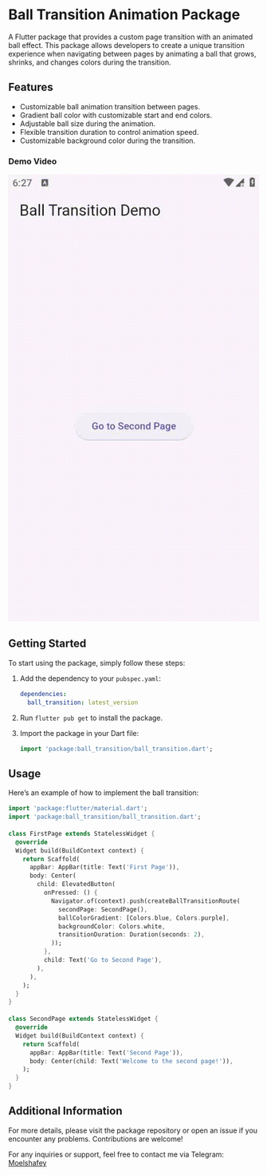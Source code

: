 
# Ball Transition Animation Package

A Flutter package that provides a custom page transition with an animated ball effect. This package allows developers to create a unique transition experience when navigating between pages by animating a ball that grows, shrinks, and changes colors during the transition.

## Features

- Customizable ball animation transition between pages.
- Gradient ball color with customizable start and end colors.
- Adjustable ball size during the animation.
- Flexible transition duration to control animation speed.
- Customizable background color during the transition.

### Demo Video

![Demo](https://raw.githubusercontent.com/MOELSHAFEY/ball_transition/refs/heads/main/demo.gif)


## Getting Started

To start using the package, simply follow these steps:

1. Add the dependency to your `pubspec.yaml`:

   ```yaml
   dependencies:
     ball_transition: latest_version
   ```

2. Run `flutter pub get` to install the package.

3. Import the package in your Dart file:

   ```dart
   import 'package:ball_transition/ball_transition.dart';
   ```

## Usage

Here’s an example of how to implement the ball transition:

```dart
import 'package:flutter/material.dart';
import 'package:ball_transition/ball_transition.dart';

class FirstPage extends StatelessWidget {
  @override
  Widget build(BuildContext context) {
    return Scaffold(
      appBar: AppBar(title: Text('First Page')),
      body: Center(
        child: ElevatedButton(
          onPressed: () {
            Navigator.of(context).push(createBallTransitionRoute(
              secondPage: SecondPage(),
              ballColorGradient: [Colors.blue, Colors.purple],
              backgroundColor: Colors.white,
              transitionDuration: Duration(seconds: 2),
            ));
          },
          child: Text('Go to Second Page'),
        ),
      ),
    );
  }
}

class SecondPage extends StatelessWidget {
  @override
  Widget build(BuildContext context) {
    return Scaffold(
      appBar: AppBar(title: Text('Second Page')),
      body: Center(child: Text('Welcome to the second page!')),
    );
  }
}
```

## Additional Information

For more details, please visit the package repository or open an issue if you encounter any problems. Contributions are welcome!

For any inquiries or support, feel free to contact me via Telegram: [Moelshafey](https://t.me/MO_SH_FY)
